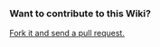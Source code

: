 ### Want to contribute to this Wiki?

[Fork it and send a pull request.](https://github.com/ExchangeUnion/xud-wiki)
